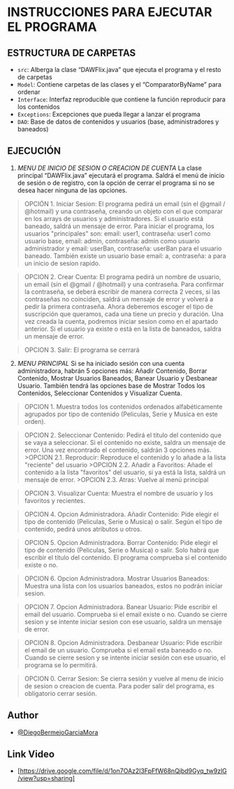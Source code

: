 # INSTRUCCIONES PARA EJECUTAR EL PROGRAMA

## ESTRUCTURA DE CARPETAS

- `src`: Alberga la clase “DAWFlix.java” que ejecuta el programa y el resto de carpetas
- `Model`: Contiene carpetas de las clases y el “ComparatorByName” para ordenar
- `Interface`: Interfaz reproducible que contiene la función reproducir para los contenidos
- `Exceptions`: Excepciones que pueda llegar a lanzar el programa
- `DAO`: Base de datos de contenidos y usuarios (base, administradores y baneados)

## EJECUCIÓN
1. *MENU DE INICIO DE SESION O CREACION DE CUENTA*
La clase principal “DAWFlix.java” ejecutará el programa. Saldrá el menú de inicio de sesión o de registro, con la opción de cerrar el programa si no se desea hacer ninguna de las opciones.
>OPCIÓN 1. Iniciar Sesion: El programa pedirá un email (sin el @gmail / @hotmail) y una contraseña, creando un objeto con el que comparar en los arrays de usuarios y administradores. Si el usuario está baneado, saldrá un mensaje de error. Para iniciar el programa, los usuarios "principales" son: email: user1, contraseña: user1 como usuario base, email: admin, contraseña: admin como usuario administrador y email: userBan, contraseña: userBan para el usuario baneado. También existe un usuario base email: a, contraseña: a para un inicio de sesion rapido.

>OPCION 2. Crear Cuenta: El programa pedirá un nombre de usuario, un email (sin el @gmail / @hotmail) y una contraseña. Para confirmar la contraseña, se deberá escribir de manera correcta 2 veces, si las contraseñas no coinciden, saldrá un mensaje de error y volverá a pedir la primera contraseña. Ahora deberemos escoger el tipo de suscripción que queramos, cada una tiene un precio y duración. Una vez creada la cuenta, podremos iniciar sesion como en el apartado anterior. Si el usuario ya existe o está en la lista de baneados, saldra un mensaje de error.

>OPCION 3. Salir: El programa se cerrará

2. *MENU PRINCIPAL*
Si se ha iniciado sesión con una cuenta administradora, habrán 5 opciones más: Añadir Contenido, Borrar Contenido, Mostrar Usuarios Baneados, Banear Usuario y Desbanear Usuario. También tendrá las opciones base de Mostrar Todos los Contenidos, Seleccionar Contenidos y Visualizar Cuenta.
>OPCION 1. Muestra todos los contenidos ordenados alfabéticamente agrupados por tipo de contenido (Peliculas, Serie y Musica en este orden).

>OPCION 2. Seleccionar Contenido: Pedirá el titulo del contenido que se vaya a seleccionar. Si el contenido no existe, saldra un mensaje de error. Una vez encontrado el contenido, saldrán 3 opciones más.
    >OPCION 2.1. Reproducir: Reproduce el contenido y lo añade a la lista "reciente" del usuario
    >OPCION 2.2. Añadir a Favoritos: Añade el contenido a la lista "favoritos" del usuario, si ya está la lista, saldrá un mensaje de error.
    >OPCION 2.3. Atras: Vuelve al menú principal

>OPCION 3. Visualizar Cuenta: Muestra el nombre de usuario y los favoritos y recientes.

>OPCION 4. Opcion Administradora. Añadir Contenido: Pide elegir el tipo de contenido (Peliculas, Serie o Musica) o salir. Según el tipo de contenido, pedirá unos atributos u otros.

>OPCION 5. Opcion Administradora. Borrar Contenido: Pide elegir el tipo de contenido (Peliculas, Serie o Musica) o salir. Solo habrá que escribir el titulo del contenido. El programa comprueba si el contenido existe o no.

>OPCION 6. Opcion Administradora. Mostrar Usuarios Baneados: Muestra una lista con los usuarios baneados, estos no podrán iniciar sesion.

>OPCION 7. Opcion Administradora. Banear Usuario: Pide escribir el email del usuario. Comprueba si el email existe o no. Cuando se cierre sesion y se intente iniciar sesion con ese usuario, saldra un mensaje de error.

>OPCION 8. Opcion Administradora. Desbanear Usuario: Pide escribir el email de un usuario. Comprueba si el email esta baneado o no. Cuando se cierre sesion y se intente iniciar sesión con ese usuario, el programa se lo permitirá.

>OPCION 0. Cerrar Sesion: Se cierra sesión y vuelve al menu de inicio de sesion o creacion de cuenta.
Para poder salir del programa, es obligatorio cerrar sesión.

## Author
- [@DiegoBermejoGarciaMora](https://github.com/DiegoBermejoGarciaMora)

## Link Video
- [https://drive.google.com/file/d/1on7OAz2l3FpFfW68nQjbd9Gyq_tw9zlG/view?usp=sharing]
